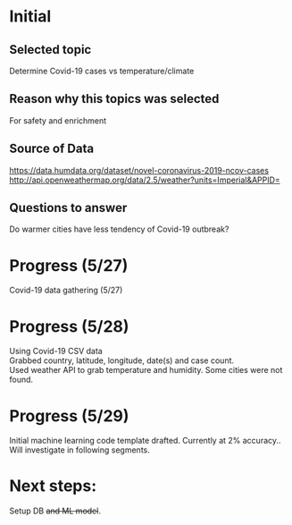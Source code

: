 # Initial
## Selected topic
Determine Covid-19 cases vs temperature/climate  
## Reason why this topics was selected
For safety and enrichment  
## Source of Data
https://data.humdata.org/dataset/novel-coronavirus-2019-ncov-cases
http://api.openweathermap.org/data/2.5/weather?units=Imperial&APPID=

## Questions to answer
Do warmer cities have less tendency of Covid-19 outbreak?  

# Progress (5/27)
Covid-19 data gathering (5/27)  

# Progress (5/28)
Using Covid-19 CSV data  
Grabbed country, latitude, longitude, date(s) and case count.  
Used weather API to grab temperature and humidity. Some cities were not found.  

# Progress (5/29)
Initial machine learning code template drafted. Currently at 2% accuracy.. 
Will investigate in following segments.

# Next steps:
Setup DB ~~and ML model~~.
